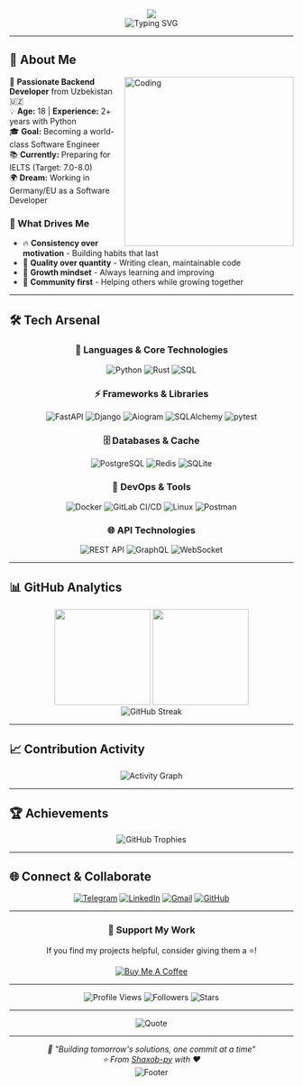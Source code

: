 <div align="center">
  <img src="https://capsule-render.vercel.app/api?type=waving&color=gradient&customColorList=12&height=200&section=header&text=Shaxob%20Xusnuddinov&fontSize=50&fontAlignY=35&desc=Backend%20Developer%20|%20Python%20Enthusiast%20|%20Future%20Software%20Engineer&descAlignY=51&descAlign=50&fontColor=ffffff" />
</div>

<div align="center">
  <img src="https://readme-typing-svg.herokuapp.com?font=Fira+Code&size=28&duration=3000&pause=1000&color=6366F1&center=true&vCenter=true&width=600&lines=Welcome+to+my+GitHub!+👋;Backend+Developer+🐍;Building+scalable+APIs+⚡;Always+learning+new+things+🚀;Let's+code+together!+💻" alt="Typing SVG" />
</div>

---

## 🌟 About Me

<img align="right" alt="Coding" width="300" src="https://media.giphy.com/media/qgQUggAC3Pfv687qPC/giphy.gif">




🎯 **Passionate Backend Developer** from Uzbekistan 🇺🇿  
💡 **Age:** 18 | **Experience:** 2+ years with Python  
🎓 **Goal:** Becoming a world-class Software Engineer  
📚 **Currently:** Preparing for IELTS (Target: 7.0-8.0)  
🌍 **Dream:** Working in Germany/EU as a Software Developer  

### 💫 What Drives Me
- 🔥 **Consistency over motivation** - Building habits that last
- 🎯 **Quality over quantity** - Writing clean, maintainable code  
- 🚀 **Growth mindset** - Always learning and improving
- 🤝 **Community first** - Helping others while growing together

---

## 🛠️ Tech Arsenal

<div align="center">

### 🚀 Languages & Core Technologies
![Python](https://img.shields.io/badge/Python-3776AB?style=for-the-badge&logo=python&logoColor=white)
![Rust](https://img.shields.io/badge/Rust-000000?style=for-the-badge&logo=rust&logoColor=white)
![SQL](https://img.shields.io/badge/SQL-4479A1?style=for-the-badge&logo=postgresql&logoColor=white)

### ⚡ Frameworks & Libraries
![FastAPI](https://img.shields.io/badge/FastAPI-009688?style=for-the-badge&logo=fastapi&logoColor=white)
![Django](https://img.shields.io/badge/Django-092E20?style=for-the-badge&logo=django&logoColor=white)
![Aiogram](https://img.shields.io/badge/Aiogram-0088CC?style=for-the-badge&logo=telegram&logoColor=white)
![SQLAlchemy](https://img.shields.io/badge/SQLAlchemy-D71F00?style=for-the-badge&logo=sqlalchemy&logoColor=white)
![pytest](https://img.shields.io/badge/pytest-0A9EDC?style=for-the-badge&logo=pytest&logoColor=white)

### 🗄️ Databases & Cache
![PostgreSQL](https://img.shields.io/badge/PostgreSQL-336791?style=for-the-badge&logo=postgresql&logoColor=white)
![Redis](https://img.shields.io/badge/Redis-DC382D?style=for-the-badge&logo=redis&logoColor=white)
![SQLite](https://img.shields.io/badge/SQLite-003B57?style=for-the-badge&logo=sqlite&logoColor=white)

### 🔧 DevOps & Tools
![Docker](https://img.shields.io/badge/Docker-2496ED?style=for-the-badge&logo=docker&logoColor=white)
![GitLab CI/CD](https://img.shields.io/badge/GitLab%20CI%2FCD-FC6D26?style=for-the-badge&logo=gitlab&logoColor=white)
![Linux](https://img.shields.io/badge/Linux-FCC624?style=for-the-badge&logo=linux&logoColor=black)
![Postman](https://img.shields.io/badge/Postman-FF6C37?style=for-the-badge&logo=postman&logoColor=white)

### 🌐 API Technologies
![REST API](https://img.shields.io/badge/REST%20API-FF6C37?style=for-the-badge&logo=api&logoColor=white)
![GraphQL](https://img.shields.io/badge/GraphQL-E10098?style=for-the-badge&logo=graphql&logoColor=white)
![WebSocket](https://img.shields.io/badge/WebSocket-010101?style=for-the-badge&logo=websocket&logoColor=white)

</div>

---

## 📊 GitHub Analytics

<div align="center">
  <img src="https://github-readme-stats.vercel.app/api?username=Shaxob-py&show_icons=true&theme=tokyonight&include_all_commits=true&count_private=true&hide_border=true&bg_color=0d1117&title_color=58a6ff&icon_color=1f6feb&text_color=c9d1d9" height="170"/>
  <img src="https://github-readme-stats.vercel.app/api/top-langs/?username=Shaxob-py&layout=compact&langs_count=8&theme=tokyonight&hide_border=true&bg_color=0d1117&title_color=58a6ff&text_color=c9d1d9" height="170"/>
</div>
<div align="center">
  <img src="https://streak-stats.demolab.com?user=Shaxob-py&theme=tokyonight&hide_border=true&background=0d1117&stroke=58a6ff&ring=1f6feb&fire=f85149&currStreakLabel=c9d1d9" alt="GitHub Streak"/>
</div>

---

## 📈 Contribution Activity

<div align="center">
  <img src="https://github-readme-activity-graph.vercel.app/graph?username=Shaxob-py&theme=tokyo-night&hide_border=true&custom_title=Shaxob's%20Contribution%20Graph&area=true&point=58a6ff" alt="Activity Graph"/>
</div>

---

## 🏆 Achievements

<div align="center">
  <img src="https://github-profile-trophy.vercel.app/?username=Shaxob-py&theme=tokyonight&no-frame=true&no-bg=false&margin-w=4&column=4" alt="GitHub Trophies"/>
</div>

---


## 🌐 Connect & Collaborate

<div align="center">

[![Telegram](https://img.shields.io/badge/Telegram-2CA5E0?style=for-the-badge&logo=telegram&logoColor=white)](https://t.me/shaxob_x)
[![LinkedIn](https://img.shields.io/badge/LinkedIn-0077B5?style=for-the-badge&logo=linkedin&logoColor=white)](https://www.linkedin.com/in/shaxob-xusnuddinov-6b8b0435a/)
[![Gmail](https://img.shields.io/badge/Gmail-D14836?style=for-the-badge&logo=gmail&logoColor=white)](mailto:xunuddinovshaxob@gmail.com)
[![GitHub](https://img.shields.io/badge/GitHub-100000?style=for-the-badge&logo=github&logoColor=white)](https://github.com/Shaxob-py)

</div>

---

<div align="center">

### 💝 Support My Work

If you find my projects helpful, consider giving them a ⭐!

[![Buy Me A Coffee](https://img.shields.io/badge/Buy%20Me%20A%20Coffee-FFDD00?style=for-the-badge&logo=buy-me-a-coffee&logoColor=black)](https://buymeacoffee.com/shaxob)

</div>

---

<div align="center">
  
![Profile Views](https://komarev.com/ghpvc/?username=Shaxob-py&color=brightgreen&style=for-the-badge&label=PROFILE+VIEWS)
![Followers](https://img.shields.io/github/followers/Shaxob-py?style=for-the-badge&color=blue&labelColor=black)
![Stars](https://img.shields.io/github/stars/Shaxob-py?style=for-the-badge&color=yellow&labelColor=black)

</div>

---

<div align="center">
  <img src="https://quotes-github-readme.vercel.app/api?type=horizontal&theme=tokyonight&quote=Code%20is%20like%20humor.%20When%20you%20have%20to%20explain%20it,%20it's%20bad.&author=Cory%20House" alt="Quote"/>
</div>

---

<div align="center">
  <i>💙 "Building tomorrow's solutions, one commit at a time"</i><br>
  <i>⭐️ From <a href="https://github.com/Shaxob-py">Shaxob-py</a> with ❤️</i>
</div>

<div align="center">
  <img src="https://capsule-render.vercel.app/api?type=waving&color=gradient&customColorList=12&height=120&section=footer&text=Thanks%20for%20visiting!&fontSize=20&fontAlignY=65&desc=Let's%20build%20something%20amazing%20together%20🚀&descAlignY=51&descAlign=50&fontColor=ffffff" alt="Footer"/>
</div>
